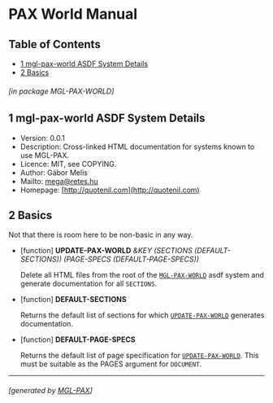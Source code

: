 <a name='x-28MGL-PAX-WORLD-3A-40MGL-PAX-WORLD-MANUAL-20MGL-PAX-3ASECTION-29'></a>

# PAX World Manual

## Table of Contents

- [1 mgl-pax-world ASDF System Details][2272]
- [2 Basics][861c]

###### \[in package MGL-PAX-WORLD\]
<a name='x-28-22mgl-pax-world-22-20ASDF-2FSYSTEM-3ASYSTEM-29'></a>

## 1 mgl-pax-world ASDF System Details

- Version: 0.0.1
- Description: Cross-linked HTML documentation for systems known to
  use MGL-PAX.
- Licence: MIT, see COPYING.
- Author: Gábor Melis
- Mailto: [mega@retes.hu](mailto:mega@retes.hu)
- Homepage: [http://quotenil.com](http://quotenil.com)

<a name='x-28MGL-PAX-WORLD-3A-40MGL-PAX-WORLD-BASICS-20MGL-PAX-3ASECTION-29'></a>

## 2 Basics

Not that there is room here to be non-basic in any way.

<a name='x-28MGL-PAX-WORLD-3AUPDATE-PAX-WORLD-20FUNCTION-29'></a>

- [function] **UPDATE-PAX-WORLD** *&KEY (SECTIONS (DEFAULT-SECTIONS)) (PAGE-SPECS (DEFAULT-PAGE-SPECS))*

    Delete all HTML files from the root of the [`MGL-PAX-WORLD`][2272] asdf
    system and generate documentation for all `SECTIONS`.

<a name='x-28MGL-PAX-WORLD-3ADEFAULT-SECTIONS-20FUNCTION-29'></a>

- [function] **DEFAULT-SECTIONS** 

    Returns the default list of sections for which [`UPDATE-PAX-WORLD`][9e20]
    generates documentation.

<a name='x-28MGL-PAX-WORLD-3ADEFAULT-PAGE-SPECS-20FUNCTION-29'></a>

- [function] **DEFAULT-PAGE-SPECS** 

    Returns the default list of page specification for
    [`UPDATE-PAX-WORLD`][9e20]. This must be suitable as the PAGES argument for
    `DOCUMENT`.

  [2272]: #x-28-22mgl-pax-world-22-20ASDF-2FSYSTEM-3ASYSTEM-29 "(\"mgl-pax-world\" ASDF/SYSTEM:SYSTEM)"
  [861c]: #x-28MGL-PAX-WORLD-3A-40MGL-PAX-WORLD-BASICS-20MGL-PAX-3ASECTION-29 "(MGL-PAX-WORLD:@MGL-PAX-WORLD-BASICS MGL-PAX:SECTION)"
  [9e20]: #x-28MGL-PAX-WORLD-3AUPDATE-PAX-WORLD-20FUNCTION-29 "(MGL-PAX-WORLD:UPDATE-PAX-WORLD FUNCTION)"

* * *
###### \[generated by [MGL-PAX](https://github.com/melisgl/mgl-pax)\]
